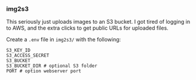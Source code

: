 ### img2s3

This seriously just uploads images to an S3 bucket. I got tired of logging in to AWS, and the extra clicks to get public 
URLs for uploaded files.

Create a `.env` file in `img2s3/` with the following:
```shell
S3_KEY_ID
S3_ACCESS_SECRET
S3_BUCKET
S3_BUCKET_DIR # optional S3 folder
PORT # option webserver port
```